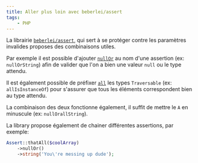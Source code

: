 ```yaml
---
title: Aller plus loin avec beberlei/assert
tags:
    - PHP
---
```


La librairie [`beberlei/assert`](https://github.com/beberlei/assert), qui sert à se protéger contre les paramètres invalides proposes des combinaisons utiles.

Par exemple il est possible d'ajouter [`nullOr`](https://github.com/beberlei/assert#nullor-helper) au nom d'une assertion (ex: `nullOrString`) afin de valider que l'on a bien une valeur `null` ou le type attendu.

Il est également possible de préfixer [`all`](https://github.com/beberlei/assert#all-helper) les types `Traversable` (ex: `allIsInstanceOf`) pour s'assurer que tous les éléments correspondent bien au type attendu.

La combinaison des deux fonctionne également, il suffit de mettre le `A` en minuscule (ex: `nullOrallString`).

La library propose également de chainer différentes assertions, par exemple:

```php
Assert::thatAll($coolArray)
    ->nullOr()
    ->string('You\'re messing up dude');
```